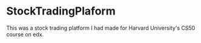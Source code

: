 # StockTradingPlaform
This was a stock trading platform I had made for Harvard University's CS50 course on edx. 
